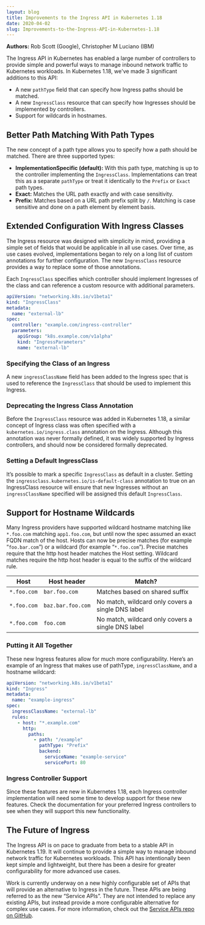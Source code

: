```yaml
---
layout: blog
title: Improvements to the Ingress API in Kubernetes 1.18
date: 2020-04-02
slug: Improvements-to-the-Ingress-API-in-Kubernetes-1.18
---
```


**Authors:** Rob Scott (Google), Christopher M Luciano (IBM)

The Ingress API in Kubernetes has enabled a large number of controllers to
provide simple and powerful ways to manage inbound network traffic to Kubernetes
workloads. In Kubernetes 1.18, we've made 3 significant additions to this API:

- A new `pathType` field that can specify how Ingress paths should be matched.
- A new `IngressClass` resource that can specify how Ingresses should be
  implemented by controllers.
- Support for wildcards in hostnames.

## Better Path Matching With Path Types

The new concept of a path type allows you to specify how a path should be
matched. There are three supported types:

- **ImplementationSpecific (default):** With this path type, matching is up to
  the controller implementing the `IngressClass`. Implementations can treat this
  as a separate `pathType` or treat it identically to the `Prefix` or `Exact`
  path types.
- **Exact:** Matches the URL path exactly and with case sensitivity.
- **Prefix:** Matches based on a URL path prefix split by `/`. Matching is case
  sensitive and done on a path element by element basis.

## Extended Configuration With Ingress Classes

The Ingress resource was designed with simplicity in mind, providing a simple
set of fields that would be applicable in all use cases. Over time, as use cases
evolved, implementations began to rely on a long list of custom annotations for
further configuration. The new `IngressClass` resource provides a way to replace
some of those annotations.

Each `IngressClass` specifies which controller should implement Ingresses of the
class and can reference a custom resource with additional parameters.

```yaml
apiVersion: "networking.k8s.io/v1beta1"
kind: "IngressClass"
metadata:
  name: "external-lb"
spec:
  controller: "example.com/ingress-controller"
  parameters:
    apiGroup: "k8s.example.com/v1alpha"
    kind: "IngressParameters"
    name: "external-lb"
```

### Specifying the Class of an Ingress

A new `ingressClassName` field has been added to the Ingress spec that is used
to reference the `IngressClass` that should be used to implement this Ingress.

### Deprecating the Ingress Class Annotation

Before the `IngressClass` resource was added in Kubernetes 1.18, a similar
concept of Ingress class was often specified with a
`kubernetes.io/ingress.class` annotation on the Ingress. Although this
annotation was never formally defined, it was widely supported by Ingress
controllers, and should now be considered formally deprecated.

### Setting a Default IngressClass

It’s possible to mark a specific `IngressClass` as default in a cluster. Setting
the `ingressclass.kubernetes.io/is-default-class` annotation to true on an
IngressClass resource will ensure that new Ingresses without an
`ingressClassName` specified will be assigned this default `IngressClass`.

## Support for Hostname Wildcards

Many Ingress providers have supported wildcard hostname matching like
`*.foo.com` matching `app1.foo.com`, but until now the spec assumed an exact
FQDN match of the host. Hosts can now be precise matches (for example
“`foo.bar.com`”) or a wildcard (for example “`*.foo.com`”). Precise matches
require that the http host header matches the Host setting. Wildcard matches
require the http host header is equal to the suffix of the wildcard rule.

| Host        | Host header       | Match?                                            |
| ----------- | ----------------- | ------------------------------------------------- |
| `*.foo.com` | `bar.foo.com`     | Matches based on shared suffix                    |
| `*.foo.com` | `baz.bar.foo.com` | No match, wildcard only covers a single DNS label |
| `*.foo.com` | `foo.com`         | No match, wildcard only covers a single DNS label |

### Putting it All Together

These new Ingress features allow for much more configurability. Here’s an
example of an Ingress that makes use of pathType, `ingressClassName`, and a
hostname wildcard:

```yaml
apiVersion: "networking.k8s.io/v1beta1"
kind: "Ingress"
metadata:
  name: "example-ingress"
spec:
  ingressClassName: "external-lb"
  rules:
    - host: "*.example.com"
      http:
        paths:
          - path: "/example"
            pathType: "Prefix"
            backend:
              serviceName: "example-service"
              servicePort: 80
```

### Ingress Controller Support

Since these features are new in Kubernetes 1.18, each Ingress controller
implementation will need some time to develop support for these new features.
Check the documentation for your preferred Ingress controllers to see when they
will support this new functionality.

## The Future of Ingress

The Ingress API is on pace to graduate from beta to a stable API in Kubernetes
1.19. It will continue to provide a simple way to manage inbound network traffic
for Kubernetes workloads. This API has intentionally been kept simple and
lightweight, but there has been a desire for greater configurability for more
advanced use cases.

Work is currently underway on a new highly configurable set of APIs that will
provide an alternative to Ingress in the future. These APIs are being referred
to as the new “Service APIs”. They are not intended to replace any existing
APIs, but instead provide a more configurable alternative for complex use cases.
For more information, check out the
[Service APIs repo on GitHub](http://github.com/kubernetes-sigs/service-apis).
